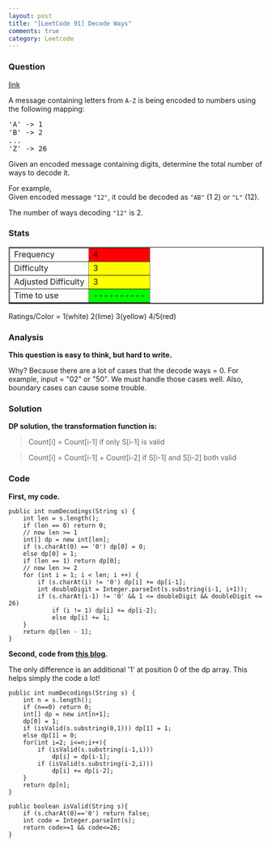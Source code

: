 ```yaml
---
layout: post
title: "[LeetCode 91] Decode Ways"
comments: true
category: Leetcode
---
```


### Question

[link](https://oj.leetcode.com/problems/decode-ways/)

<div class="question-content">
            <p></p><p>
A message containing letters from <code>A-Z</code> is being encoded to numbers using the following mapping:
</p>

<pre>'A' -&gt; 1
'B' -&gt; 2
...
'Z' -&gt; 26
</pre>

<p>
Given an encoded message containing digits, determine the total number of ways to decode it.
</p>

<p>
For example,<br>
Given encoded message <code>"12"</code>,
it could be decoded as <code>"AB"</code> (1 2) or <code>"L"</code> (12).
</p>

<p>
The number of ways decoding <code>"12"</code> is 2.
</p><p></p>
          </div>

### Stats

<table border="2">
	<tr>
		<td>Frequency</td>
		<td bgcolor="red">4</td>
	</tr>
	<tr>
		<td>Difficulty</td>
		<td bgcolor="yellow">3</td>
	</tr>
	<tr>
		<td>Adjusted Difficulty</td>
		<td bgcolor="yellow">3</td>
	</tr>
	<tr>
		<td>Time to use</td>
		<td bgcolor="lime">----------</td>
	</tr>
</table>

Ratings/Color = 1(white) 2(lime) 3(yellow) 4/5(red)

### Analysis

**This question is easy to think, but hard to write.**

Why? Because there are a lot of cases that the decode ways = 0. For example, input = "02" or "50". We must handle those cases well. Also, boundary cases can cause some trouble.

### Solution

**DP solution, the transformation function is:**

> Count[i] = Count[i-1] if only S[i-1] is valid

> Count[i] = Count[i-1] + Count[i-2] if S[i-1] and S[i-2] both valid

### Code

**First, my code.**

    public int numDecodings(String s) {
        int len = s.length();
    	if (len == 0) return 0;
    	// now len >= 1
    	int[] dp = new int[len];
        if (s.charAt(0) == '0') dp[0] = 0;
    	else dp[0] = 1;
    	if (len == 1) return dp[0];
    	// now len >= 2
    	for (int i = 1; i < len; i ++) {
    		if (s.charAt(i) != '0') dp[i] += dp[i-1];
    		int doubleDigit = Integer.parseInt(s.substring(i-1, i+1));
    		if (s.charAt(i-1) != '0' && 1 <= doubleDigit && doubleDigit <= 26)
    			if (i != 1) dp[i] += dp[i-2];
    			else dp[i] += 1;
    	}
    	return dp[len - 1];
    }

**Second, code from [this blog](http://blog.csdn.net/u011095253/article/details/9248109).**

The only difference is an additional '1' at position 0 of the dp array. This helps simply the code a lot!

    public int numDecodings(String s) {
        int n = s.length();
        if (n==0) return 0;
        int[] dp = new int[n+1];
        dp[0] = 1;
        if (isValid(s.substring(0,1))) dp[1] = 1;
        else dp[1] = 0;
        for(int i=2; i<=n;i++){
            if (isValid(s.substring(i-1,i)))
                dp[i] = dp[i-1];
            if (isValid(s.substring(i-2,i)))
                dp[i] += dp[i-2];
        }
        return dp[n];
    }

    public boolean isValid(String s){
        if (s.charAt(0)=='0') return false;
        int code = Integer.parseInt(s);
        return code>=1 && code<=26;
    }
